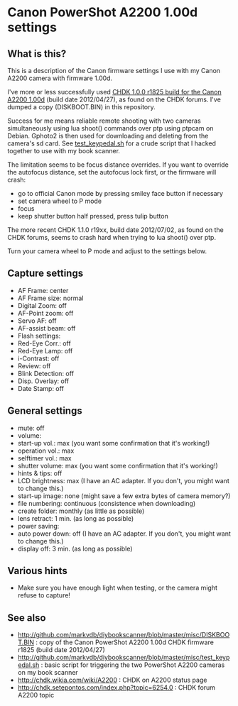 Canon PowerShot A2200 1.00d settings
====================================

What is this?
-------------
This is a description of the Canon firmware settings I use with my Canon A2200 camera with firmware 1.00d.

I've more or less successfully used [CHDK 1.0.0 r1825 build for the Canon A2200 1.00d](https://github.com/markvdb/diybookscanner/blob/master/misc/DISKBOOT.BIN) (build date 2012/04/27), as found on the CHDK forums. I've dumped a copy (DISKBOOT.BIN) in this repository.

Success for me means reliable remote shooting with two cameras simultaneously using lua shoot() commands over ptp using ptpcam on Debian. Gphoto2 is then used for downloading and deleting from the camera's sd card. See [test_keypedal.sh](http://github.com/markvdb/diybookscanner/blob/master/misc/test_keypedal.sh) for a crude script that I hacked together to use with my book scanner.

The limitation seems to be focus distance overrides. If you want to override the autofocus distance, set the autofocus lock first, or the firmware will crash:
 * go to official Canon mode by pressing smiley face button if necessary
 * set camera wheel to P mode
 * focus
 * keep shutter button half pressed, press tulip button


The more recent CHDK 1.1.0 r19xx, build date 2012/07/02, as found on the CHDK forums, seems to crash hard when trying to lua shoot() over ptp.

Turn your camera wheel to P mode and adjust to the settings below.

Capture settings
----------------
* AF Frame: center
* AF Frame size: normal
* Digital Zoom: off
* AF-Point zoom: off
* Servo AF: off
* AF-assist beam: off
* Flash settings:
 * Red-Eye Corr.: off
 * Red-Eye Lamp: off
* i-Contrast: off
* Review: off
* Blink Detection: off
* Disp. Overlay: off
* Date Stamp: off

General settings
----------------
* mute: off
* volume:
 * start-up vol.: max (you want some confirmation that it's working!)
 * operation vol.: max
 * selftimer vol.: max
 * shutter volume: max (you want some confirmation that it's working!)
* hints & tips: off
* LCD brightness: max (I have an AC adapter. If you don't, you might want to change this.)
* start-up image: none (might save a few extra bytes of camera memory?)
* file numbering: continuous (consistence when downloading)
* create folder: monthly (as little as possible)
* lens retract: 1 min. (as long as possible)
* power saving:
 * auto power down: off (I have an AC adapter. If you don't, you might want to change this.)
 * display off: 3 min. (as long as possible)

Various hints
-------------
* Make sure you have enough light when testing, or the camera might refuse to capture!

See also
--------
* http://github.com/markvdb/diybookscanner/blob/master/misc/DISKBOOT.BIN : copy of the Canon PowerShot A2200 1.00d CHDK firmware r1825 (build date 2012/04/27)
* http://github.com/markvdb/diybookscanner/blob/master/misc/test_keypedal.sh : basic script for triggering the two PowerShot A2200 cameras on my book scanner
* http://chdk.wikia.com/wiki/A2200 : CHDK on A2200 status page
* http://chdk.setepontos.com/index.php?topic=6254.0 : CHDK forum A2200 topic